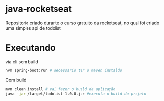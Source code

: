 # java-rocketseat
Repositorio criado durante o curso gratuito da rocketseat, no qual foi criado uma simples api de todolist

# Executando
via cli sem build
```bash
nvm spring-boot:run # necessario ter o maven instaldo
```
Com build
```bash
mvn clean install # vai fazer o build da aplicação
java -jar /target/todolist-1.0.0.jar #executa o build do projeto
```
